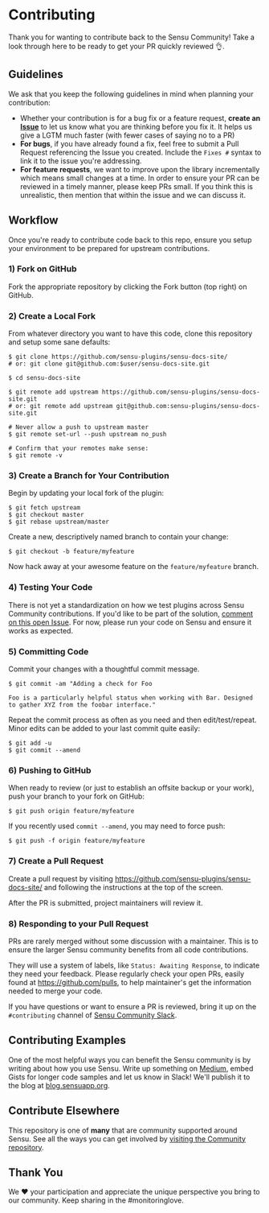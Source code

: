 # Contributing

Thank you for wanting to contribute back to the Sensu Community! Take a look through here to be ready to get your PR quickly reviewed 👌.

## Guidelines
We ask that you keep the following guidelines in mind when planning your contribution:

* Whether your contribution is for a bug fix or a feature request, **create an [Issue](https://github.com/sensu-plugins/sensu-docs-site/issues)** to let us know what you are thinking before you fix it. It helps us give a LGTM much faster (with fewer cases of saying no to a PR)
* **For bugs**, if you have already found a fix, feel free to submit a Pull Request referencing the Issue you created. Include the `Fixes #` syntax to link it to the issue you're addressing.
* **For feature requests**, we want to improve upon the library incrementally which means small changes at a time. In order to ensure your PR can be reviewed in a timely manner, please keep PRs small. If you think this is unrealistic, then mention that within the issue and we can discuss it.

## Workflow

Once you're ready to contribute code back to this repo, ensure you setup your environment to be prepared for upstream contributions.

### 1) Fork on GitHub

Fork the appropriate repository by clicking the Fork button (top right) on GitHub.

### 2) Create a Local Fork

From whatever directory you want to have this code, clone this repository and setup some sane defaults:

```
$ git clone https://github.com/sensu-plugins/sensu-docs-site/
# or: git clone git@github.com:$user/sensu-docs-site.git

$ cd sensu-docs-site

$ git remote add upstream https://github.com/sensu-plugins/sensu-docs-site.git
# or: git remote add upstream git@github.com:sensu-plugins/sensu-docs-site.git

# Never allow a push to upstream master
$ git remote set-url --push upstream no_push

# Confirm that your remotes make sense:
$ git remote -v
```

### 3) Create a Branch for Your Contribution

Begin by updating your local fork of the plugin:

```
$ git fetch upstream
$ git checkout master
$ git rebase upstream/master
```

Create a new, descriptively named branch to contain your change:

```
$ git checkout -b feature/myfeature
```

Now hack away at your awesome feature on the `feature/myfeature` branch.

### 4) Testing Your Code

There is not yet a standardization on how we test plugins across Sensu Community contributions. If you'd like to be part of the solution, [comment on this open Issue](https://github.com/sensu-plugins/community/issues/46). For now, please run your code on Sensu and ensure it works as expected.

### 5) Committing Code

Commit your changes with a thoughtful commit message.

```
$ git commit -am "Adding a check for Foo

Foo is a particularly helpful status when working with Bar. Designed to gather XYZ from the foobar interface."
```

Repeat the commit process as often as you need and then edit/test/repeat. Minor edits can be added to your last commit quite easily:

```
$ git add -u
$ git commit --amend
```

### 6) Pushing to GitHub

When ready to review (or just to establish an offsite backup or your work), push your branch to your fork on GitHub:

```
$ git push origin feature/myfeature
```

If you recently used `commit --amend`, you may need to force push:

```
$ git push -f origin feature/myfeature
```

### 7) Create a Pull Request

Create a pull request by visiting https://github.com/sensu-plugins/sensu-docs-site/ and following the instructions at the top of the screen.

After the PR is submitted, project maintainers will review it.

### 8) Responding to your Pull Request

PRs are rarely merged without some discussion with a maintainer. This is to ensure the larger Sensu community benefits from all code contributions.

They will use a system of labels, like `Status: Awaiting Response`, to indicate they need your feedback. Please regularly check your open PRs, easily found at https://github.com/pulls, to help maintainer's get the information needed to merge your code.

If you have questions or want to ensure a PR is reviewed, bring it up on the `#contributing` channel of [Sensu Community Slack](http://slack.sensu.io).

## Contributing Examples
One of the most helpful ways you can benefit the Sensu community is by writing about how you use Sensu. Write up something on [Medium](https://medium.com), embed Gists for longer code samples and let us know in Slack! We'll publish it to the blog at [blog.sensuapp.org](https://blog.sensuapp.org/).

## Contribute Elsewhere
This repository is one of **many** that are community supported around Sensu. See all the ways you can get involved by [visiting the Community repository](https://github.com/sensu-plugins/community#how-you-can-help).

## Thank You

We :heart: your participation and appreciate the unique perspective you bring to our community. Keep sharing in the #monitoringlove.
